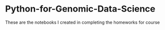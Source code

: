# Python-for-Genomic-Data-Science
These are the notebooks I created in completing the homeworks for course
